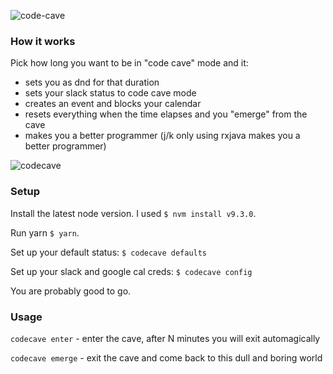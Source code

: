 ![code-cave](https://git.hubteam.com/storage/user/519/files/11fd42ba-5965-11e8-807d-28f08b974210)

### How it works

Pick how long you want to be in "code cave" mode and it:
- sets you as dnd for that duration
- sets your slack status to code cave mode
- creates an event and blocks your calendar
- resets everything when the time elapses and you "emerge" from the cave
- makes you a better programmer (j/k only using rxjava makes you a better programmer)

![codecave](https://git.hubteam.com/storage/user/519/files/c3c1e3cc-58ff-11e8-9567-6be9acdc91a8)

### Setup

Install the latest node version. I used `$ nvm install v9.3.0`.

Run yarn `$ yarn`.

Set up your default status: `$ codecave defaults`

Set up your slack and google cal creds: `$ codecave config`

You are probably good to go.

### Usage

`codecave enter` - enter the cave, after N minutes you will exit automagically

`codecave emerge` - exit the cave and come back to this dull and boring world
